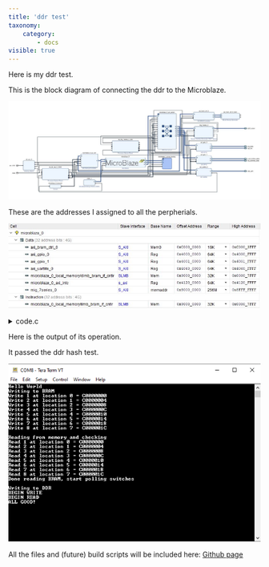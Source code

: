 ```yaml
---
title: 'ddr test'
taxonomy:
    category:
        - docs
visible: true
---
```



Here is my ddr test.



This is the block diagram of connecting the ddr to the Microblaze.

![block diagram](block_ub.JPG)

These are the addresses I assigned to all the perpherials.

![Addresses](addr_ub.JPG)



<details><summary>code.c</summary><p><pre><code class="c">
#include <stdio.h>
#include "platform.h"
#include "xil_printf.h"
#include "xil_io.h"

#define LEDS_DATA 0x40000000
#define LEDS_TRI  0x40000004
#define RGB_DATA  0x40000008
#define RGB_TRI   0x4000000C

#define BTN_DATA  0x40010000
#define DIP_DATA  0x40010008

#define BRAMSIZE 8
unsigned int * brambase = (unsigned int *)0xc0000000;

#define PRINT xil_printf

unsigned int index_t;

#include "xparameters.h"
// Read/Write 16384 words or 64kB
#define TEST_SIZE 16384

// Pointer to the external memory
volatile unsigned int * memptr = (unsigned int*) XPAR_MIG_7SERIES_0_BASEADDR;

unsigned int hash(unsigned int key)
{
key += ~(key << 15);
key ^= (key >> 10);
key += (key << 3);
key ^= (key >> 6);
key += ~(key << 11);
key ^= (key >> 16);
return key;
}

int main()
{
    init_platform();

    print("Hello World\n\r");
    //tri state for leds
    Xil_Out32(LEDS_TRI,0x00);
    Xil_Out32(RGB_TRI,0x00);

    u32 btn_read = 0;
    u32 dip_read = 0;
    u32 rgb_write = 0;

    PRINT("Writing to BRAM\n\r");


    for(index_t=0; index_t<BRAMSIZE; index_t++)
      {
	*(brambase+index_t) = index_t+1;
	PRINT("Write %d at location %d = %X\n\r",index_t+1,index_t,brambase+index_t);

      }

    PRINT("\n\rReading from memory and checking\n\r");


    for(index_t=0; index_t<BRAMSIZE; index_t++)
    {
      PRINT("Read %d at location %d = %X\n\r",*(brambase+index_t),index_t,brambase+index_t);

    }

    PRINT("Done reading BRAM, start polling switches\n\r");

    int i, errors;

    // Write TEST_SIZE words to memory
    PRINT("\n\rWriting to DDR\n\r");

    print("BEGIN WRITE\n\r");
    for (i = 0; i < TEST_SIZE; i++)
      {
        memptr[i] = hash(i);
      }

    // Read TEST_SIZE words to memory and compare with golden values
    print("BEGIN READ\n\r");
    errors = 0;
    for (i = 0; i < TEST_SIZE; i++)
      {
        if (memptr[i] != hash(i))
  	errors++;
      }

    // Print Results
    if (errors != 0)
      print("ERROR FOUND\n\r");
    else
      print("ALL GOOD!\n\r");

    while (1){
    	btn_read = Xil_In32(BTN_DATA);
    	Xil_Out32(LEDS_DATA,btn_read);


    	dip_read = Xil_In32(DIP_DATA);
    	rgb_write = 0x7 & dip_read;
    	rgb_write = rgb_write << 3 | rgb_write;
    	rgb_write = rgb_write << 6 | rgb_write;
    	Xil_Out32(RGB_DATA,rgb_write);
    }

    cleanup_platform();



    return 0;
}
</code></pre></p></details>


Here is the output of its operation.

It passed the ddr hash test.

![Addresses](ddr_output.png)

All the files and (future) build scripts will be included here:
[Github page](https://github.com/AEW2015/522R/tree/master/pages/02.microblaze-system/ddr-test)
